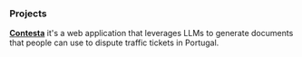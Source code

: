 ### Projects

**[Contesta](https://contesta.pt)** it's a web application that leverages LLMs to generate documents that people can use to dispute traffic tickets in Portugal.
